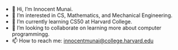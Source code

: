 - 👋 Hi, I’m Innocent Munai.
- 👀 I’m interested in CS, Mathematics, and Mechanical Engineering.
- 🌱 I’m currently learning CS50 at Harvard College.
- 💞️ I’m looking to collaborate on learning more about computer programmingg.
- 📫 How to reach me: innocentmunai@college.harvard.edu

<!---
innocentmunai/innocentmunai is a ✨ special ✨ repository because its `README.md` (this file) appears on your GitHub profile.
You can click the Preview link to take a look at your changes.
--->
